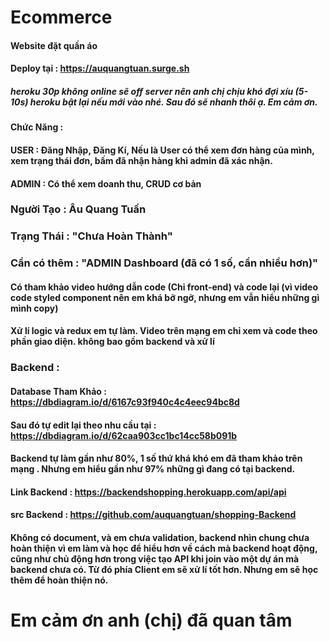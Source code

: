# Ecommerce
#### Website đặt quần áo
#### Deploy tại : https://auquangtuan.surge.sh
##### heroku 30p không online sẽ off server nên anh chị chịu khó đợi xíu (5-10s) heroku bật lại nếu mới vào nhé. Sau đó sẽ nhanh thôi ạ.  Em cảm ơn. 
#### Chức Năng : 
#### USER : Đăng Nhập, Đăng Kí, Nếu là User có thể xem đơn hàng của mình, xem trạng thái đơn, bấm đã nhận hàng khi admin đã xác nhận.
#### ADMIN :  Có thể xem doanh thu, CRUD cơ bản 

### Người Tạo : Âu Quang Tuấn
### Trạng Thái : "Chưa Hoàn Thành"
### Cần có thêm  : "ADMIN Dashboard (đã có 1 số, cần nhiều hơn)"

#### Có tham khảo video hướng dẫn code (Chỉ front-end) và code lại (vì video code styled component nên em khá bỡ ngỡ, nhưng em vẫn hiểu những gì mình copy)
#### Xử lí logic và redux em tự làm. Video trên mạng em chỉ xem và code theo phần giao diện. không bao gồm backend và xử lí

### Backend :
#### Database Tham Khảo : https://dbdiagram.io/d/6167c93f940c4c4eec94bc8d
#### Sau đó tự edit lại theo nhu cầu tại : https://dbdiagram.io/d/62caa903cc1bc14cc58b091b
#### Backend tự làm gần như 80%, 1 số thứ khá khó em đã tham khảo trên mạng . Nhưng em hiểu gần như 97% những gì đang có tại backend.
#### Link Backend : https://backendshopping.herokuapp.com/api/api
#### src Backend  : https://github.com/auquangtuan/shopping-Backend
#### Không có document, và em chưa validation, backend nhìn chung chưa hoàn thiện vì em làm và học để hiểu hơn về cách mà backend hoạt động, cũng như chủ động hơn trong việc tạo API khi join vào một dự án mà backend chưa có.  Từ đó phía Client em sẽ xử lí tốt hơn. Nhưng em sẽ học thêm để hoàn thiện nó.
# Em cảm ơn anh (chị) đã quan tâm
